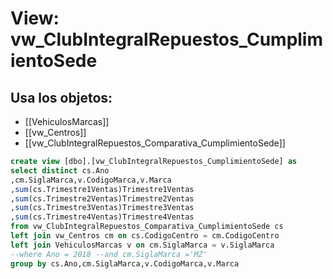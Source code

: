 # View: vw_ClubIntegralRepuestos_CumplimientoSede

## Usa los objetos:
- [[VehiculosMarcas]]
- [[vw_Centros]]
- [[vw_ClubIntegralRepuestos_Comparativa_CumplimientoSede]]

```sql
create view [dbo].[vw_ClubIntegralRepuestos_CumplimientoSede] as
select distinct cs.Ano
,cm.SiglaMarca,v.CodigoMarca,v.Marca
,sum(cs.Trimestre1Ventas)Trimestre1Ventas
,sum(cs.Trimestre2Ventas)Trimestre2Ventas
,sum(cs.Trimestre3Ventas)Trimestre3Ventas
,sum(cs.Trimestre4Ventas)Trimestre4Ventas
from vw_ClubIntegralRepuestos_Comparativa_CumplimientoSede cs
left join vw_Centros cm on cs.CodigoCentro = cm.CodigoCentro
left join VehiculosMarcas v on cm.SiglaMarca = v.SiglaMarca
--where Ano = 2018 --and cm.SiglaMarca ='MZ' 
group by cs.Ano,cm.SiglaMarca,v.CodigoMarca,v.Marca

```
